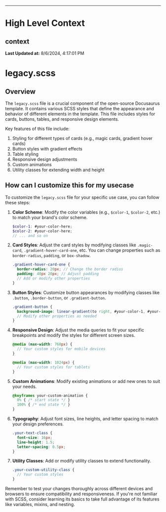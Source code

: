 

---
# High Level Context
## context
**Last Updated at:** 8/6/2024, 4:17:01 PM

# legacy.scss

## Overview

The `legacy.scss` file is a crucial component of the open-source Docusaurus template. It contains various SCSS styles that define the appearance and behavior of different elements in the template. This file includes styles for cards, buttons, tables, and responsive design elements.

Key features of this file include:

1. Styling for different types of cards (e.g., magic cards, gradient hover cards)
2. Button styles with gradient effects
3. Table styling
4. Responsive design adjustments
5. Custom animations
6. Utility classes for extending width and height

## How can I customize this for my usecase

To customize the `legacy.scss` file for your specific use case, you can follow these steps:

1. **Color Scheme**: Modify the color variables (e.g., `$color-1`, `$color-2`, etc.) to match your brand's color scheme.

   ```scss
   $color-1: #your-color-here;
   $color-2: #your-color-here;
   // ... and so on
   ```

2. **Card Styles**: Adjust the card styles by modifying classes like `.magic-card`, `.gradient-hover-card-one`, etc. You can change properties such as `border-radius`, `padding`, or `box-shadow`.

   ```scss
   .gradient-hover-card-one {
     border-radius: 20px; // Change the border radius
     padding: 40px 20px; // Adjust padding
     // Add or modify other properties
   }
   ```

3. **Button Styles**: Customize button appearances by modifying classes like `.button`, `.border-button`, or `.gradient-button`.

   ```scss
   .gradient-button {
     background-image: linear-gradient(to right, #your-color-1, #your-color-2);
     // Modify other properties as needed
   }
   ```

4. **Responsive Design**: Adjust the media queries to fit your specific breakpoints and modify the styles for different screen sizes.

   ```scss
   @media (max-width: 768px) {
     // Your custom styles for mobile devices
   }

   @media (max-width: 1024px) {
     // Your custom styles for tablets
   }
   ```

5. **Custom Animations**: Modify existing animations or add new ones to suit your needs.

   ```scss
   @keyframes your-custom-animation {
     0% { /* start state */ }
     100% { /* end state */ }
   }
   ```

6. **Typography**: Adjust font sizes, line heights, and letter spacing to match your design preferences.

   ```scss
   .your-text-class {
     font-size: 16px;
     line-height: 1.5;
     letter-spacing: 0.5px;
   }
   ```

7. **Utility Classes**: Add or modify utility classes to extend functionality.

   ```scss
   .your-custom-utility-class {
     // Your custom styles
   }
   ```

Remember to test your changes thoroughly across different devices and browsers to ensure compatibility and responsiveness. If you're not familiar with SCSS, consider learning its basics to take full advantage of its features like variables, mixins, and nesting.
